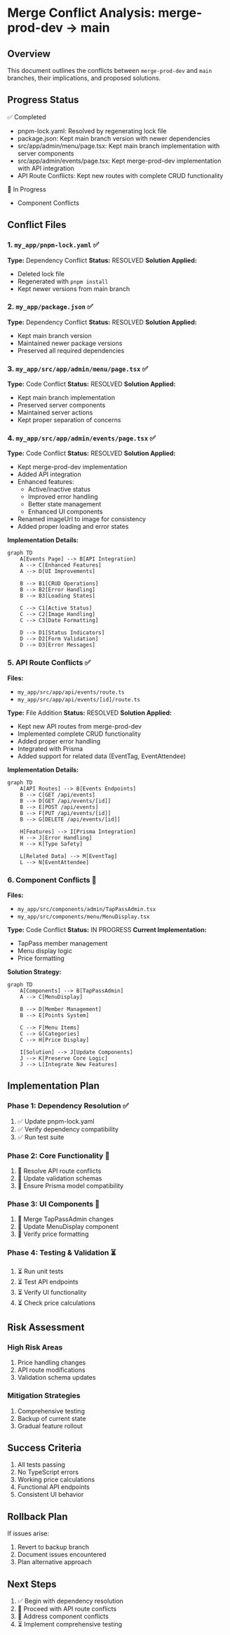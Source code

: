 # Merge Conflict Analysis: merge-prod-dev → main

## Overview
This document outlines the conflicts between `merge-prod-dev` and `main` branches, their implications, and proposed solutions.

## Progress Status
✅ Completed
- pnpm-lock.yaml: Resolved by regenerating lock file
- package.json: Kept main branch version with newer dependencies
- src/app/admin/menu/page.tsx: Kept main branch implementation with server components
- src/app/admin/events/page.tsx: Kept merge-prod-dev implementation with API integration
- API Route Conflicts: Kept new routes with complete CRUD functionality

🔄 In Progress
- Component Conflicts

## Conflict Files

### 1. `my_app/pnpm-lock.yaml` ✅
**Type:** Dependency Conflict
**Status:** RESOLVED
**Solution Applied:** 
- Deleted lock file
- Regenerated with `pnpm install`
- Kept newer versions from main branch

### 2. `my_app/package.json` ✅
**Type:** Dependency Conflict
**Status:** RESOLVED
**Solution Applied:**
- Kept main branch version
- Maintained newer package versions
- Preserved all required dependencies

### 3. `my_app/src/app/admin/menu/page.tsx` ✅
**Type:** Code Conflict
**Status:** RESOLVED
**Solution Applied:**
- Kept main branch implementation
- Preserved server components
- Maintained server actions
- Kept proper separation of concerns

### 4. `my_app/src/app/admin/events/page.tsx` ✅
**Type:** Code Conflict
**Status:** RESOLVED
**Solution Applied:**
- Kept merge-prod-dev implementation
- Added API integration
- Enhanced features:
  - Active/inactive status
  - Improved error handling
  - Better state management
  - Enhanced UI components
- Renamed imageUrl to image for consistency
- Added proper loading and error states

**Implementation Details:**
```mermaid
graph TD
    A[Events Page] --> B[API Integration]
    A --> C[Enhanced Features]
    A --> D[UI Improvements]
    
    B --> B1[CRUD Operations]
    B --> B2[Error Handling]
    B --> B3[Loading States]
    
    C --> C1[Active Status]
    C --> C2[Image Handling]
    C --> C3[Date Formatting]
    
    D --> D1[Status Indicators]
    D --> D2[Form Validation]
    D --> D3[Error Messages]
```

### 5. API Route Conflicts ✅
**Files:**
- `my_app/src/app/api/events/route.ts`
- `my_app/src/app/api/events/[id]/route.ts`

**Type:** File Addition
**Status:** RESOLVED
**Solution Applied:**
- Kept new API routes from merge-prod-dev
- Implemented complete CRUD functionality
- Added proper error handling
- Integrated with Prisma
- Added support for related data (EventTag, EventAttendee)

**Implementation Details:**
```mermaid
graph TD
    A[API Routes] --> B[Events Endpoints]
    B --> C[GET /api/events]
    B --> D[GET /api/events/[id]]
    B --> E[POST /api/events]
    B --> F[PUT /api/events/[id]]
    B --> G[DELETE /api/events/[id]]
    
    H[Features] --> I[Prisma Integration]
    H --> J[Error Handling]
    H --> K[Type Safety]
    
    L[Related Data] --> M[EventTag]
    L --> N[EventAttendee]
```

### 6. Component Conflicts 🔄
**Files:**
- `my_app/src/components/admin/TapPassAdmin.tsx`
- `my_app/src/components/menu/MenuDisplay.tsx`

**Type:** Code Conflict
**Status:** IN PROGRESS
**Current Implementation:**
- TapPass member management
- Menu display logic
- Price formatting

**Solution Strategy:**
```mermaid
graph TD
    A[Components] --> B[TapPassAdmin]
    A --> C[MenuDisplay]
    
    B --> D[Member Management]
    B --> E[Points System]
    
    C --> F[Menu Items]
    C --> G[Categories]
    C --> H[Price Display]
    
    I[Solution] --> J[Update Components]
    J --> K[Preserve Core Logic]
    J --> L[Integrate New Features]
```

## Implementation Plan

### Phase 1: Dependency Resolution ✅
1. ✅ Update pnpm-lock.yaml
2. ✅ Verify dependency compatibility
3. ✅ Run test suite

### Phase 2: Core Functionality 🔄
1. 🔄 Resolve API route conflicts
2. 🔄 Update validation schemas
3. 🔄 Ensure Prisma model compatibility

### Phase 3: UI Components 🔄
1. 🔄 Merge TapPassAdmin changes
2. 🔄 Update MenuDisplay component
3. 🔄 Verify price formatting

### Phase 4: Testing & Validation ⏳
1. ⏳ Run unit tests
2. ⏳ Test API endpoints
3. ⏳ Verify UI functionality
4. ⏳ Check price calculations

## Risk Assessment

### High Risk Areas
1. Price handling changes
2. API route modifications
3. Validation schema updates

### Mitigation Strategies
1. Comprehensive testing
2. Backup of current state
3. Gradual feature rollout

## Success Criteria
1. All tests passing
2. No TypeScript errors
3. Working price calculations
4. Functional API endpoints
5. Consistent UI behavior

## Rollback Plan
If issues arise:
1. Revert to backup branch
2. Document issues encountered
3. Plan alternative approach

## Next Steps
1. ✅ Begin with dependency resolution
2. 🔄 Proceed with API route conflicts
3. 🔄 Address component conflicts
4. ⏳ Implement comprehensive testing 